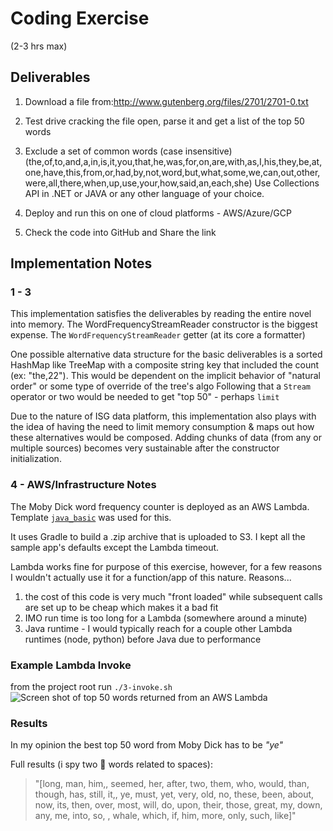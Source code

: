

# Coding Exercise
(2-3 hrs max)


## Deliverables
1) Download a file from:http://www.gutenberg.org/files/2701/2701-0.txt

2) Test drive cracking the file open, parse it and get a list of the top 50 words

3) Exclude a set of common words (case insensitive) (the,of,to,and,a,in,is,it,you,that,he,was,for,on,are,with,as,I,his,they,be,at,one,have,this,from,or,had,by,not,word,but,what,some,we,can,out,other,were,all,there,when,up,use,your,how,said,an,each,she)
Use Collections API in .NET or JAVA or any other language of your choice.
4) Deploy and run this on one of cloud platforms - AWS/Azure/GCP
5) Check the code into GitHub and Share the link

## Implementation Notes
### 1 - 3
This implementation satisfies the deliverables by reading the entire novel into memory. The WordFrequencyStreamReader constructor is the biggest expense.
The `WordFrequencyStreamReader` getter (at its core a formatter)

One possible alternative data structure for the basic deliverables is a sorted HashMap like TreeMap with a composite string key that included the count (ex: "the,22").  This would be dependent on the implicit behavior of "natural order" or some type of override of the tree's algo
Following that a `Stream` operator or two would be needed to get "top 50" - perhaps `limit`

Due to the nature of ISG data platform, this implementation also plays with the idea of having the need to limit memory consumption & maps out how these alternatives would be composed. Adding chunks of data (from any or multiple sources) becomes very sustainable after the constructor initialization.

### 4 - AWS/Infrastructure Notes
The Moby Dick word frequency counter is deployed as an AWS Lambda.
Template [`java_basic`](https://github.com/awsdocs/aws-lambda-developer-guide/tree/main/sample-apps/java-basic) was used for this.

It uses Gradle to build a .zip archive that is uploaded to S3. I kept all the sample app's defaults except the Lambda timeout.

Lambda works fine for purpose of this exercise, however, for a few reasons I wouldn't actually use it for a function/app of this nature.
Reasons...
1) the cost of this code is very much "front loaded" while subsequent calls are set up to be cheap which makes it a bad fit
2) IMO run time is too long for a Lambda (somewhere around a minute)
3) Java runtime - I would typically reach for a couple other Lambda runtimes (node, python) before Java due to performance

### Example Lambda Invoke
from the project root run `./3-invoke.sh`
![Screen shot of top 50 words returned from an AWS Lambda](/sample-apps/java-basic/images/aws-lambda-invoke.png)

### Results
In my opinion the best top 50 word from Moby Dick has to be _"ye"_

Full results (i spy two :bug: words related to spaces):
>"[long, man, him,, seemed, her, after, two, them, who, would, than, though, has, still, it,, ye, must, yet, very, old, no, these, been, about, now, its, then, over, most, will, do, upon, their, those, great, my, down, any, me, into, so, , whale, which, if, him, more, only, such, like]"

